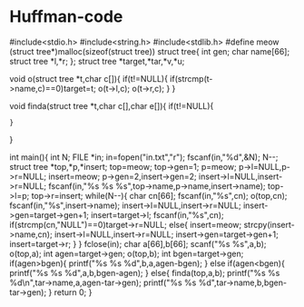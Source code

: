 # Huffman-code
#include<stdio.h>
#include<string.h>
#include<stdlib.h>
#define meow (struct tree*)malloc(sizeof(struct tree))
struct tree{
	int gen;
	char name[66];
	struct tree *l,*r;
}; 
struct tree *target,*tar,*v,*u;

void o(struct tree *t,char c[]){
	if(t!=NULL){
		if(strcmp(t->name,c)==0)target=t;
		o(t->l,c);
		o(t->r,c);
	}
}

void finda(struct tree *t,char c[],char e[]){
	if(t!=NULL){

	}
}

int main(){
	int N;
	FILE *in;
	in=fopen("in.txt","r");
	fscanf(in,"%d",&N);
	N--;
	struct tree *top,*p,*insert;
	top=meow;
	top->gen=1;
	p=meow;
	p->l=NULL,p->r=NULL;
	insert=meow;
	p->gen=2,insert->gen=2;
	insert->l=NULL,insert->r=NULL;
	fscanf(in,"%s %s %s",top->name,p->name,insert->name);
	top->l=p;
	top->r=insert;
	while(N--){
		char cn[66];
		fscanf(in,"%s",cn);
		o(top,cn);
		fscanf(in,"%s",insert->name);
		insert->l=NULL,insert->r=NULL;
		insert->gen=target->gen+1;
		insert=target->l;
		fscanf(in,"%s",cn);
		if(strcmp(cn,"NULL")==0)target->r=NULL;
		else{
			insert=meow;
			strcpy(insert->name,cn);
			insert->l=NULL,insert->r=NULL;
			insert->gen=target->gen+1;
			insert=target->r;
		}
	}
	fclose(in);
	char a[66],b[66];
	scanf("%s %s",a,b);
	o(top,a);
	int agen=target->gen;
	o(top,b);
	int bgen=target->gen;
	if(agen>bgen){
		printf("%s %s %d",b,a,agen-bgen);
	}
	else if(agen<bgen){
		printf("%s %s %d",a,b,bgen-agen);
	}
	else{
		finda(top,a,b);
		printf("%s %s %d\n",tar->name,a,agen-tar->gen);
		printf("%s %s %d",tar->name,b,bgen-tar->gen);
	}
	return 0;
}
